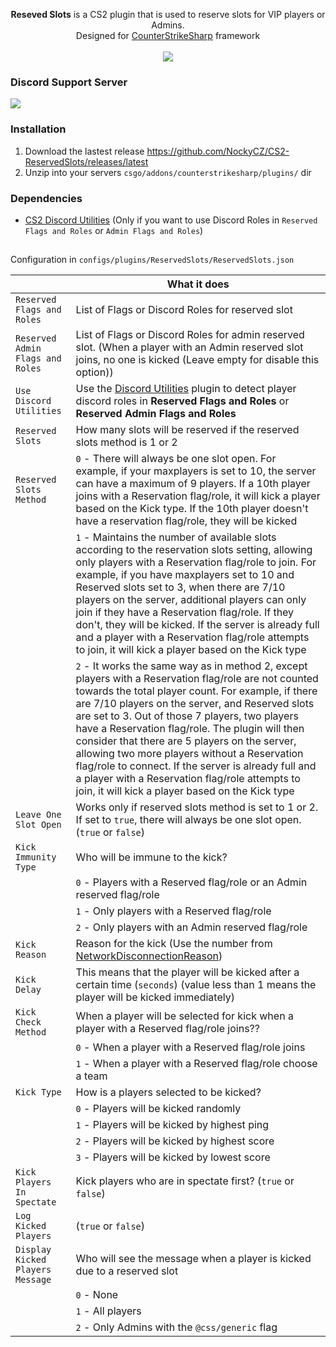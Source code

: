 <p align="center">
<b>Reseved Slots</b> is a CS2 plugin that is used to reserve slots for VIP players or Admins.<br>
Designed for <a href="https://github.com/roflmuffin/CounterStrikeSharp">CounterStrikeSharp</a> framework<br>
<br>
<a href="https://buymeacoffee.com/sourcefactory">
<img src="https://img.buymeacoffee.com/button-api/?text=Support Me&emoji=🚀&slug=sourcefactory&button_colour=e6005c&font_colour=ffffff&font_family=Lato&outline_colour=000000&coffee_colour=FFDD00" />
</a>
</p>

### Discord Support Server
[<img src="https://discordapp.com/api/guilds/1149315368465211493/widget.png?style=banner2">](https://discord.gg/Tzmq98gwqF)

### Installation
1. Download the lastest release https://github.com/NockyCZ/CS2-ReservedSlots/releases/latest
2. Unzip into your servers `csgo/addons/counterstrikesharp/plugins/` dir

### Dependencies
- [CS2 Discord Utilities](https://github.com/NockyCZ/CS2-Discord-Utilities) (Only if you want to use Discord Roles in `Reserved Flags and Roles` or `Admin Flags and Roles`)

## 
Configuration in
```configs/plugins/ReservedSlots/ReservedSlots.json```

|   | What it does |
| ------------- | ------------- |
| `Reserved Flags and Roles`  | List of Flags or Discord Roles for reserved slot |
| `Reserved Admin Flags and Roles`  | List of Flags or Discord Roles for admin reserved slot. (When a player with an Admin reserved slot joins, no one is kicked (Leave empty for disable this option))|
| `Use Discord Utilities`  | Use the [Discord Utilities](https://github.com/NockyCZ/CS2-Discord-Utilities) plugin to detect player discord roles in **Reserved Flags and Roles** or  **Reserved Admin Flags and Roles** |
| `Reserved Slots` | How many slots will be reserved if the reserved slots method is 1 or 2 |
| `Reserved Slots Method` | `0` - There will always be one slot open. For example, if your maxplayers is set to 10, the server can have a maximum of 9 players. If a 10th player joins with a Reservation flag/role, it will kick a player based on the Kick type. If the 10th player doesn't have a reservation flag/role, they will be kicked |
||`1` - Maintains the number of available slots according to the reservation slots setting, allowing only players with a Reservation flag/role to join. For example, if you have maxplayers set to 10 and Reserved slots set to 3, when there are 7/10 players on the server, additional players can only join if they have a Reservation flag/role. If they don't, they will be kicked. If the server is already full and a player with a Reservation flag/role attempts to join, it will kick a player based on the Kick type |
||`2` - It works the same way as in method 2, except players with a Reservation flag/role are not counted towards the total player count. For example, if there are 7/10 players on the server, and Reserved slots are set to 3. Out of those 7 players, two players have a Reservation flag/role. The plugin will then consider that there are 5 players on the server, allowing two more players without a Reservation flag/role to connect. If the server is already full and a player with a Reservation flag/role attempts to join, it will kick a player based on the  Kick type |
| `Leave One Slot Open` | Works only if reserved slots method is set to 1 or 2. If set to `true`, there will always be one slot open. (`true` or `false`) |
| `Kick Immunity Type`  | Who will be immune to the kick? |
||`0` - Players with a Reserved flag/role or an Admin reserved flag/role |
||`1` - Only players with a Reserved flag/role|
||`2` - Only players with an Admin reserved flag/role|
| `Kick Reason` | Reason for the kick (Use the number from [NetworkDisconnectionReason](https://docs.cssharp.dev/api/CounterStrikeSharp.API.ValveConstants.Protobuf.NetworkDisconnectionReason.html?q=NetworkDisconnectionReason)) |
| `Kick Delay` | This means that the player will be kicked after a certain time (`seconds`) (value less than 1 means the player will be kicked immediately)|
| `Kick Check Method`  | When a player will be selected for kick when a player with a Reserved flag/role joins?? |
||`0` - When a player with a Reserved flag/role joins |
||`1` - When a player with a Reserved flag/role choose a team|
| `Kick Type` | How is a players selected to be kicked? |
||`0` - Players will be kicked randomly |
||`1` -  Players will be kicked by highest ping|
||`2` -  Players will be kicked by highest score|
||`3` -  Players will be kicked by lowest score|
| `Kick Players In Spectate` | Kick players who are in spectate first? (`true` or `false`) |
| `Log Kicked Players` | (`true` or `false`) |
| `Display Kicked Players Message` | Who will see the message when a player is kicked due to a reserved slot |
||`0` - None |
||`1` - All players|
||`2` - Only Admins with the `@css/generic` flag|
